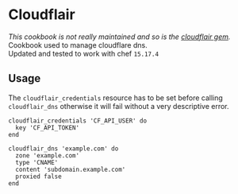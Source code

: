 # Cloudflair
*This cookbook is not really maintained and so is the [cloudflair gem](https://github.com/ninech/cloudflair).*
Cookbook used to manage cloudflare dns.  
Updated and tested to work with chef `15.17.4`

## Usage
The `cloudflair_credentials` resource has to be set before calling `cloudflair_dns` otherwise it will fail without a very descriptive error.
```
cloudflair_credentials 'CF_API_USER' do
  key 'CF_API_TOKEN'
end

cloudflair_dns 'example.com' do
  zone 'example.com'
  type 'CNAME'
  content 'subdomain.example.com'
  proxied false
end
```
